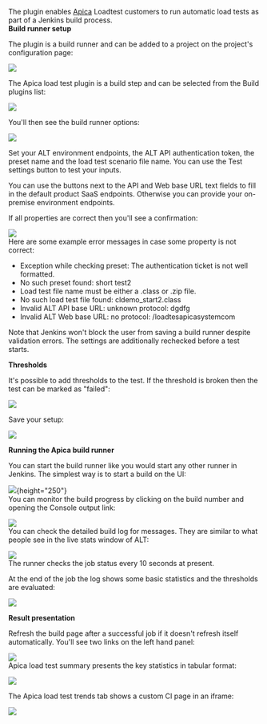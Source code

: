 The plugin enables [Apica](https://www.apicasystem.com/) Loadtest
customers to run automatic load tests as part of a Jenkins build
process.  
**Build runner setup**

The plugin is a build runner and can be added to a project on the
project's configuration page:

![](docs/images/2.ConfigureProject.PNG)

The Apica load test plugin is a build step and can be selected from the
Build plugins list:

![](docs/images/3.SelectApicaLoadtestFromBuildTools.PNG)  

You'll then see the build runner options:

![](docs/images/4.EmptyJenkinsPluginOptionsAfterFirstLoad.PNG)

  

Set your ALT environment endpoints, the ALT API authentication token,
the preset name and the load test scenario file name. You can use the
Test settings button to test your inputs.

You can use the buttons next to the API and Web base URL text fields to
fill in the default product SaaS endpoints. Otherwise you can provide
your on-premise environment endpoints.

If all properties are correct then you'll see a confirmation:

![](docs/images/5.ValidatePluginEntries.PNG)  
Here are some example error messages in case some property is not
correct:

-   Exception while checking preset: The authentication ticket is not
    well formatted.
-   No such preset found: short test2
-   Load test file name must be either a .class or .zip file.
-   No such load test file found: cldemo\_start2.class
-   Invalid ALT API base URL: unknown protocol: dgdfg
-   Invalid ALT Web base URL: no protocol: /loadtesapicasystemcom

Note that Jenkins won't block the user from saving a build runner
despite validation errors. The settings are additionally rechecked
before a test starts.

**Thresholds**

It's possible to add thresholds to the test. If the threshold is broken
then the test can be marked as "failed":

![](docs/images/6.AddThresholds.PNG)

  
  
Save your setup:

![](docs/images/Save_plugin_setup.PNG)

**Running the Apica build runner**

You can start the build runner like you would start any other runner in
Jenkins. The simplest way is to start a build on the UI:

![](docs/images/7.StartJenkinsBuildNow.PNG){height="250"}  
You can monitor the build progress by clicking on the build number and
opening the Console output link:

![](docs/images/Console_output_link.PNG)  
You can check the detailed build log for messages. They are similar to
what people see in the live stats window of ALT:

![](docs/images/8.ViewConsoleOutputOfLoadtestAtStart.PNG)  
The runner checks the job status every 10 seconds at present.

At the end of the job the log shows some basic statistics and the
thresholds are evaluated:

![](docs/images/9.ConsoleOutputFromEndOfJob.PNG)

**Result presentation**

Refresh the build page after a successful job if it doesn't refresh
itself automatically. You'll see two links on the left hand panel:

![](docs/images/Load_test_result_presentation_links.PNG)  
Apica load test summary presents the key statistics in tabular format:

![](docs/images/10.ApicaLoadtestSummaryReport.PNG)

The Apica load test trends tab shows a custom CI page in an iframe:

![](docs/images/11.ApicaLoadtestTrendsReportTokenRemoved.PNG)

